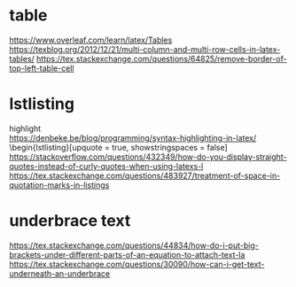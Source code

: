 # table
https://www.overleaf.com/learn/latex/Tables
https://texblog.org/2012/12/21/multi-column-and-multi-row-cells-in-latex-tables/
https://tex.stackexchange.com/questions/64825/remove-border-of-top-left-table-cell

# lstlisting
highlight  
https://denbeke.be/blog/programming/syntax-highlighting-in-latex/
\begin{lstlisting}[upquote = true, showstringspaces = false]  
https://stackoverflow.com/questions/432349/how-do-you-display-straight-quotes-instead-of-curly-quotes-when-using-latexs-l
https://tex.stackexchange.com/questions/483927/treatment-of-space-in-quotation-marks-in-listings

# underbrace text
https://tex.stackexchange.com/questions/44834/how-do-i-put-big-brackets-under-different-parts-of-an-equation-to-attach-text-la
https://tex.stackexchange.com/questions/30090/how-can-i-get-text-underneath-an-underbrace
